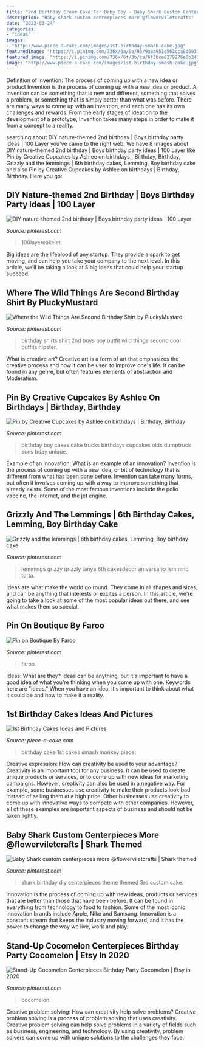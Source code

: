 ```yaml
---
title: "2nd Birthday Cream Cake For Baby Boy - Baby Shark Custom Centerpieces More @flowerviletcrafts"
description: "Baby shark custom centerpieces more @flowerviletcrafts"
date: "2023-03-24"
categories:
- "ideas"
images:
- "http://www.piece-a-cake.com/images/1st-birthday-smash-cake.jpg"
featuredImage: "https://i.pinimg.com/736x/9a/8a/95/9a8a951e563cca0d69319a47e2e532ce.jpg"
featured_image: "https://i.pinimg.com/736x/6f/3b/ca/6f3bca8279276e0b243e9815bd74287a.jpg"
image: "http://www.piece-a-cake.com/images/1st-birthday-smash-cake.jpg"
---
```



Definition of Invention: The process of coming up with a new idea or product
Invention is the process of coming up with a new idea or product. A invention can be something that is new and different, something that solves a problem, or something that is simply better than what was before. There are many ways to come up with an invention, and each one has its own challenges and rewards. From the early stages of ideation to the development of a prototype, Invention takes many steps in order to make it from a concept to a reality.

	

		
searching about DIY nature-themed 2nd birthday | Boys birthday party ideas | 100 Layer you've came to the right web. We have 8 Images about DIY nature-themed 2nd birthday | Boys birthday party ideas | 100 Layer like Pin by Creative Cupcakes by Ashlee on birthdays | Birthday, Birthday, Grizzly and the lemmings | 6th birthday cakes, Lemming, Boy birthday cake and also Pin by Creative Cupcakes by Ashlee on birthdays | Birthday, Birthday. Here you go:
		
    
## DIY Nature-themed 2nd Birthday | Boys Birthday Party Ideas | 100 Layer

<img loading=lazy src="https://i.pinimg.com/736x/e7/02/f5/e702f5aae56e95922025b28d89097b88.jpg" onerror="this.onerror=null;this.src='https://tse2.mm.bing.net/th?id=OIP.RaFdjxW6LI0sVIHur0F0sgHaLa&amp;pid=15.1';" alt="DIY nature-themed 2nd birthday | Boys birthday party ideas | 100 Layer">

_Source: pinterest.com_

>100layercakelet. 

	

Big ideas are the lifeblood of any startup. They provide a spark to get moving, and can help you take your company to the next level. In this article, we’ll be taking a look at 5 big ideas that could help your startup succeed.

    
## Where The Wild Things Are Second Birthday Shirt By PluckyMustard

<img loading=lazy src="https://i.pinimg.com/736x/e8/21/6f/e8216f1bec1aa18d8470ede9038a0f23--mens-shirts-online-your-birthday.jpg" onerror="this.onerror=null;this.src='https://tse1.mm.bing.net/th?id=OIP.Xy0gINu1pdwrB9bqxUdAzgHaLH&amp;pid=15.1';" alt="Where the Wild Things Are Second Birthday Shirt by PluckyMustard">

_Source: pinterest.com_

>birthday shirts shirt 2nd boys boy outfit wild things second cool outfits hipster. 

	

What is creative art?
Creative art is a form of art that emphasizes the creative process and how it can be used to improve one's life. It can be found in any genre, but often features elements of abstraction and Moderatism.

    
## Pin By Creative Cupcakes By Ashlee On Birthdays | Birthday, Birthday

<img loading=lazy src="https://i.pinimg.com/736x/f6/1e/06/f61e060ade193ffff52c8bf74d6bdc5f--boy-birthday-cakes-sons-birthday.jpg" onerror="this.onerror=null;this.src='https://tse4.mm.bing.net/th?id=OIP.nH2PdgIHhA_xyhCUjqsLvQHaJ4&amp;pid=15.1';" alt="Pin by Creative Cupcakes by Ashlee on birthdays | Birthday, Birthday">

_Source: pinterest.com_

>birthday boy cakes cake trucks birthdays cupcakes olds dumptruck sons bday unique. 

	

Example of an innovation: What is an example of an innovation?
Invention is the process of coming up with a new idea, or bit of technology that is different from what has been done before. Invention can take many forms, but often it involves coming up with a way to improve something that already exists. Some of the most famous inventions include the polio vaccine, the Internet, and the jet engine.

    
## Grizzly And The Lemmings | 6th Birthday Cakes, Lemming, Boy Birthday Cake

<img loading=lazy src="https://i.pinimg.com/736x/f0/46/25/f04625b2d739887d4f7eabede5cee1f0.jpg" onerror="this.onerror=null;this.src='https://tse4.mm.bing.net/th?id=OIP.nGjN-iAQtfF2O0lfwUG37QHaJQ&amp;pid=15.1';" alt="Grizzly and the lemmings | 6th birthday cakes, Lemming, Boy birthday cake">

_Source: pinterest.com_

>lemmings grizzy grizzly tanya 6th cakesdecor aniversario lemming torta. 

	

Ideas are what make the world go round. They come in all shapes and sizes, and can be anything that interests or excites a person. In this article, we're going to take a look at some of the most popular ideas out there, and see what makes them so special.

    
## Pin On Boutique By Faroo

<img loading=lazy src="https://i.pinimg.com/736x/6f/3b/ca/6f3bca8279276e0b243e9815bd74287a.jpg" onerror="this.onerror=null;this.src='https://tse4.mm.bing.net/th?id=OIP.Es8eAKSqMoyrXNqVefosjQHaJ3&amp;pid=15.1';" alt="Pin on Boutique By Faroo">

_Source: pinterest.com_

>faroo. 

	

Ideas: What are they?
Ideas can be anything, but it's important to have a good idea of what you're thinking when you come up with one. Keywords here are "ideas." When you have an idea, it's important to think about what it could be and how to make it a reality.

    
## 1st Birthday Cakes Ideas And Pictures

<img loading=lazy src="http://www.piece-a-cake.com/images/1st-birthday-smash-cake.jpg" onerror="this.onerror=null;this.src='https://tse1.mm.bing.net/th?id=OIP.nqAQKiU6-q592Nd4X4FtogAAAA&amp;pid=15.1';" alt="1st Birthday Cakes Ideas and Pictures">

_Source: piece-a-cake.com_

>birthday cake 1st cakes smash monkey piece. 

	

Creative expression: How can creativity be used to your advantage?
Creativity is an important tool for any business. It can be used to create unique products or services, or to come up with new ideas for marketing campaigns. However, creativity can also be used in a negative way. For example, some businesses use creativity to make their products look bad instead of selling them at a high price. Other businesses use creativity to come up with innovative ways to compete with other companies. However, all of these examples are important aspects of business and should not be taken lightly.

    
## Baby Shark Custom Centerpieces More @flowerviletcrafts | Shark Themed

<img loading=lazy src="https://i.pinimg.com/736x/ad/dc/4b/addc4bca08ef39e7fbe7b27c88979b6e.jpg" onerror="this.onerror=null;this.src='https://tse1.mm.bing.net/th?id=OIP.fBIF4mksqSbSLv-_3QaOJgHaJQ&amp;pid=15.1';" alt="Baby Shark custom centerpieces more @flowerviletcrafts | Shark themed">

_Source: pinterest.com_

>shark birthday diy centerpieces theme themed 3rd custom cake. 

	

Innovation is the process of coming up with new ideas, products or services that are better than those that have been before. It can be found in everything from technology to food to fashion. Some of the most iconic innovation brands include Apple, Nike and Samsung. Innovation is a constant stream that keeps the industry moving forward, and it has the power to change the way we live, work and play.

    
## Stand-Up Cocomelon Centerpieces Birthday Party Cocomelon | Etsy In 2020

<img loading=lazy src="https://i.pinimg.com/736x/9a/8a/95/9a8a951e563cca0d69319a47e2e532ce.jpg" onerror="this.onerror=null;this.src='https://tse1.mm.bing.net/th?id=OIP.kysbn4UHELIz2M44KAQjzQHaJ3&amp;pid=15.1';" alt="Stand-Up Cocomelon Centerpieces Birthday Party Cocomelon | Etsy in 2020">

_Source: pinterest.com_

>cocomelon. 

	

Creative problem solving: How can creativity help solve problems?
Creative problem solving is a process of problem solving that uses creativity. Creative problem solving can help solve problems in a variety of fields such as business, engineering, and technology. By using creativity, problem solvers can come up with unique solutions to the challenges they face.


